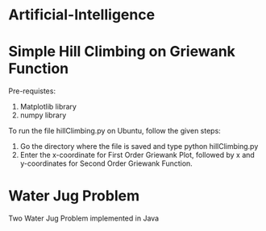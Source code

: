 # Artificial-Intelligence
Simple Hill Climbing on Griewank Function
==========================================================================================================
Pre-requistes:
1. Matplotlib library
2. numpy library

To run the file hillClimbing.py on Ubuntu, follow the given steps:
1. Go the directory where the file is saved and type python hillClimbing.py
2. Enter the x-coordinate for First Order Griewank Plot, followed by x and y-coordinates for      Second Order Griewank Function.

# Water Jug Problem 
Two Water Jug Problem implemented in Java 
